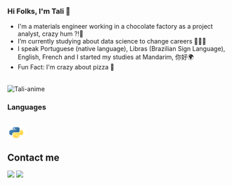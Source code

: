 ### Hi Folks, I'm Tali 👋

 
 - I'm a materials engineer working in a chocolate factory as a project analyst, crazy hum ?!🍫
 - I’m currently studying about data science to change careers 👩🏼‍💻
 - I speak Portuguese (native language), Libras (Brazilian Sign Language), English, French and I started my studies at Mandarim, 你好🌍
 - Fun Fact: I'm crazy about pizza 🥴
 
 <div style="display: inline_block"><br>
  <img align="center" height="150" width="150" alt="Tali-anime" src="https://i.picasion.com/pic92/77976f886d251d95e946c8f40f658fcd.gif">
</div>

### Languages
<div style="display: inline_block"><br>
  <img align="center" alt="Rafa-Python" height="30" width="40" src="https://raw.githubusercontent.com/devicons/devicon/master/icons/python/python-original.svg">
</div>

## Contact me

<div> 
  <a href = "mailto:cgstalita@gmail.com"><img src="https://img.shields.io/badge/Gmail-D14836?style=for-the-badge&logo=gmail&logoColor=white" target="_blank"></a>
  <a href="https://www.linkedin.com/in/talitacavalcantigs/" target="_blank"><img src="https://img.shields.io/badge/-LinkedIn-%230077B5?style=for-the-badge&logo=linkedin&logoColor=white" target="_blank"></a> 
 
</div>

